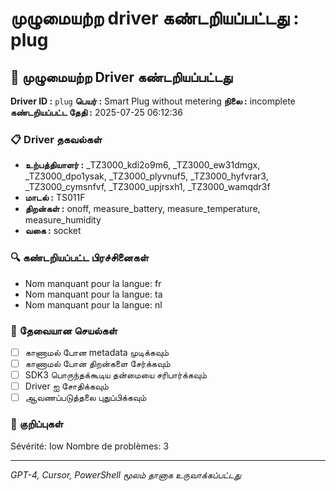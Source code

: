 # முழுமையற்ற driver கண்டறியப்பட்டது : plug

## 🚨 முழுமையற்ற Driver கண்டறியப்பட்டது

**Driver ID :** `plug`
**பெயர் :** Smart Plug without metering
**நிலை :** incomplete
**கண்டறியப்பட்ட தேதி :** 2025-07-25 06:12:36

### 📋 Driver தகவல்கள்
- **உற்பத்தியாளர் :** _TZ3000_kdi2o9m6, _TZ3000_ew31dmgx, _TZ3000_dpo1ysak, _TZ3000_plyvnuf5, _TZ3000_hyfvrar3, _TZ3000_cymsnfvf, _TZ3000_upjrsxh1, _TZ3000_wamqdr3f
- **மாடல் :** TS011F
- **திறன்கள் :** onoff, measure_battery, measure_temperature, measure_humidity
- **வகை :** socket

### 🔍 கண்டறியப்பட்ட பிரச்சினைகள்
- Nom manquant pour la langue: fr
- Nom manquant pour la langue: ta
- Nom manquant pour la langue: nl

### 🎯 தேவையான செயல்கள்
- [ ] காணாமல் போன metadata முடிக்கவும்
- [ ] காணாமல் போன திறன்களை சேர்க்கவும்
- [ ] SDK3 பொருந்தக்கூடிய தன்மையை சரிபார்க்கவும்
- [ ] Driver ஐ சோதிக்கவும்
- [ ] ஆவணப்படுத்தலை புதுப்பிக்கவும்

### 📝 குறிப்புகள்
Sévérité: low
Nombre de problèmes: 3

---
*GPT-4, Cursor, PowerShell மூலம் தானாக உருவாக்கப்பட்டது*

